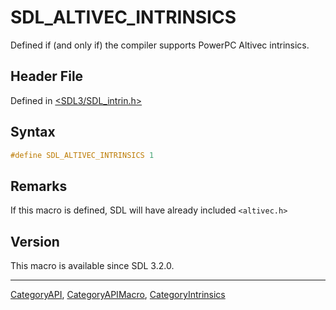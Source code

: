 # SDL_ALTIVEC_INTRINSICS

Defined if (and only if) the compiler supports PowerPC Altivec intrinsics.

## Header File

Defined in [<SDL3/SDL_intrin.h>](https://github.com/libsdl-org/SDL/blob/main/include/SDL3/SDL_intrin.h)

## Syntax

```c
#define SDL_ALTIVEC_INTRINSICS 1
```

## Remarks

If this macro is defined, SDL will have already included `<altivec.h>`

## Version

This macro is available since SDL 3.2.0.





----
[CategoryAPI](CategoryAPI), [CategoryAPIMacro](CategoryAPIMacro), [CategoryIntrinsics](CategoryIntrinsics)

